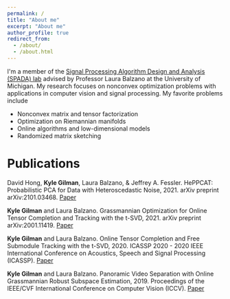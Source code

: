 ```yaml
---
permalink: /
title: "About me"
excerpt: "About me"
author_profile: true
redirect_from: 
  - /about/
  - /about.html
---
```


I'm a member of the [Signal Processing Algorithm Design and Analysis (SPADA) lab](https://web.eecs.umich.edu/~girasole/?page_id=235) advised by Professor Laura Balzano at the University of Michigan. My research focuses on nonconvex optimization problems with applications in computer vision and signal processing. My favorite problems include
<ul>
  <li>Nonconvex matrix and tensor factorization</li>
  <li>Optimization on Riemannian manifolds</li>
  <li>Online algorithms and low-dimensional models</li>
  <li>Randomized matrix sketching</li>
</ul>

Publications
======
David Hong, <b>Kyle Gilman</b>, Laura Balzano, & Jeffrey A. Fessler. HePPCAT: Probabilistic PCA for Data with Heteroscedastic Noise, 2021. arXiv preprint arXiv:2101.03468. [Paper](https://arxiv.org/abs/2101.03468)

<b>Kyle Gilman</b> and Laura Balzano.  Grassmannian Optimization for Online Tensor Completion and Tracking with the t-SVD, 2021. arXiv preprint arXiv:2001.11419. [Paper](https://arxiv.org/abs/2001.11419)

<b>Kyle Gilman</b> and Laura Balzano. Online Tensor Completion and Free Submodule Tracking with the t-SVD, 2020. ICASSP 2020 - 2020 IEEE International Conference on Acoustics, Speech and Signal Processing (ICASSP). [Paper](https://ieeexplore.ieee.org/document/9053199)

<b>Kyle Gilman</b> and Laura Balzano. Panoramic Video Separation with Online Grassmannian Robust Subspace Estimation, 2019. Proceedings of the IEEE/CVF International Conference on Computer Vision (ICCV). [Paper](https://ieeexplore.ieee.org/document/9022344)


